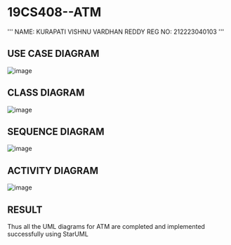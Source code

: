 # 19CS408--ATM

'''
NAME: KURAPATI VISHNU VARDHAN REDDY
REG NO: 212223040103
'''
## USE CASE DIAGRAM
![image](https://github.com/user-attachments/assets/66fb93f9-0ee2-43ae-b206-e43f034cbd65)

## CLASS DIAGRAM
![image](https://github.com/user-attachments/assets/3a49d326-5e8e-4f22-8c91-866adb98e055)

## SEQUENCE DIAGRAM
![image](https://github.com/user-attachments/assets/f6b9bbf2-cc00-435d-ae70-aaa629889ba0)

## ACTIVITY DIAGRAM
![image](https://github.com/user-attachments/assets/ddcc8605-cd73-44c6-81ac-b5a227d7b5ba)

## RESULT
Thus all the UML diagrams for ATM are completed and implemented successfully using StarUML

